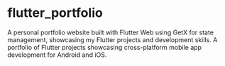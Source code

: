 # flutter_portfolio
A personal portfolio website built with Flutter Web using GetX for state management, showcasing my Flutter projects and development skills. A portfolio of Flutter projects showcasing cross-platform mobile app development for Android and iOS.
